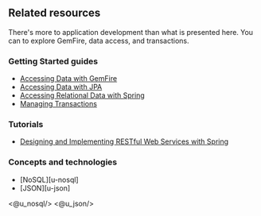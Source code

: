 ## Related resources

There's more to application development than what is presented here. You can to explore GemFire, data access, and transactions.

### Getting Started guides

* [Accessing Data with GemFire][gs-accessing-data-gemfire]
* [Accessing Data with JPA][gs-accessing-data-jpa]
* [Accessing Relational Data with Spring][gs-relational-data-access]
* [Managing Transactions][gs-managing-transactions]

[gs-accessing-data-gemfire]: /guides/gs/accessing-data-gemfire/
[gs-accessing-data-jpa]: /guides/gs/accessing-data-jpa/
[gs-relational-data-access]: /guides/gs/relational-data-access/
[gs-managing-transactions]: /guides/gs/managing-transactions/

### Tutorials

* [Designing and Implementing RESTful Web Services with Spring][tut-rest]

[tut-rest]: /guides/tutorials/rest

### Concepts and technologies

* [NoSQL][u-nosql]
* [JSON][u-json]

<@u_nosql/>
<@u_json/>
